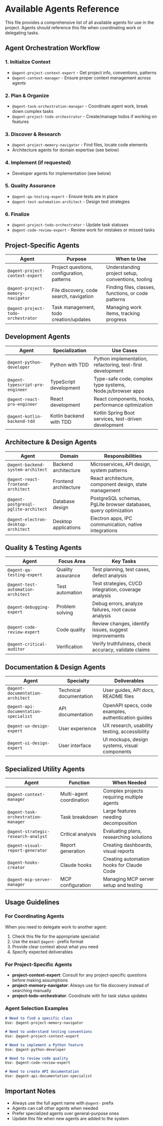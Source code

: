 # Available Agents Reference

This file provides a comprehensive list of all available agents for use in the project. Agents should reference this file when coordinating work or delegating tasks.

## Agent Orchestration Workflow

### 1. Initialize Context
- `@agent-project-context-expert` - Get project info, conventions, patterns
- `@agent-context-manager` - Ensure proper context management across agents

### 2. Plan & Organize
- `@agent-task-orchestration-manager` - Coordinate agent work, break down complex tasks
- `@agent-project-todo-orchestrator` - Create/manage todos if working on features

### 3. Discover & Research
- `@agent-project-memory-navigator` - Find files, locate code elements
- Architecture agents for domain expertise (see below)

### 4. Implement (if requested)
- Developer agents for implementation (see below)

### 5. Quality Assurance
- `@agent-qa-testing-expert` - Ensure tests are in place
- `@agent-test-automation-architect` - Design test strategies

### 6. Finalize
- `@agent-project-todo-orchestrator` - Update task statuses
- `@agent-code-review-expert` - Review work for mistakes or missed tasks

## Project-Specific Agents

| Agent | Purpose | When to Use |
|-------|---------|-------------|
| `@agent-project-context-expert` | Project questions, configuration, patterns | Understanding project setup, conventions, tooling |
| `@agent-project-memory-navigator` | File discovery, code search, navigation | Finding files, classes, functions, or code patterns |
| `@agent-project-todo-orchestrator` | Task management, todo creation/updates | Managing work items, tracking progress |

## Development Agents

| Agent | Specialization | Use Cases |
|-------|---------------|-----------|
| `@agent-python-developer` | Python with TDD | Python implementation, refactoring, test-first development |
| `@agent-typescript-pro-engineer` | TypeScript development | Type-safe code, complex type systems, Node.js/browser apps |
| `@agent-react-pro-engineer` | React development | React components, hooks, performance optimization |
| `@agent-kotlin-backend-tdd` | Kotlin backend with TDD | Kotlin Spring Boot services, test-driven development |

## Architecture & Design Agents

| Agent | Domain | Responsibilities |
|-------|--------|-----------------|
| `@agent-backend-system-architect` | Backend architecture | Microservices, API design, system patterns |
| `@agent-react-frontend-architect` | Frontend architecture | React architecture, component design, state management |
| `@agent-postgresql-pglite-architect` | Database design | PostgreSQL schemas, PgLite browser databases, query optimization |
| `@agent-electron-desktop-architect` | Desktop applications | Electron apps, IPC communication, native integrations |

## Quality & Testing Agents

| Agent | Focus Area | Key Tasks |
|-------|------------|-----------|
| `@agent-qa-testing-expert` | Quality assurance | Test planning, test cases, defect analysis |
| `@agent-test-automation-architect` | Test automation | Test strategies, CI/CD integration, coverage analysis |
| `@agent-debugging-expert` | Problem solving | Debug errors, analyze failures, root cause analysis |
| `@agent-code-review-expert` | Code quality | Review changes, identify issues, suggest improvements |
| `@agent-critical-auditor` | Verification | Verify truthfulness, check accuracy, validate claims |

## Documentation & Design Agents

| Agent | Specialty | Deliverables |
|-------|-----------|--------------|
| `@agent-documentation-architect` | Technical documentation | User guides, API docs, README files |
| `@agent-api-documentation-specialist` | API documentation | OpenAPI specs, code examples, authentication guides |
| `@agent-ux-design-expert` | User experience | UX research, usability testing, accessibility |
| `@agent-ui-design-expert` | User interface | UI mockups, design systems, visual components |

## Specialized Utility Agents

| Agent | Function | When Needed |
|-------|----------|-------------|
| `@agent-context-manager` | Multi-agent coordination | Complex projects requiring multiple agents |
| `@agent-task-orchestration-manager` | Task breakdown | Large features needing decomposition |
| `@agent-strategic-research-analyst` | Critical analysis | Evaluating plans, researching solutions |
| `@agent-visual-report-generator` | Report generation | Creating dashboards, visual reports |
| `@agent-hooks-creator` | Claude hooks | Creating automation hooks for Claude Code |
| `@agent-mcp-server-manager` | MCP configuration | Managing MCP server setup and testing |

## Usage Guidelines

### For Coordinating Agents
When you need to delegate work to another agent:
1. Check this file for the appropriate specialist
2. Use the exact `@agent-` prefix format
3. Provide clear context about what you need
4. Specify expected deliverables

### For Project-Specific Agents
- **project-context-expert**: Consult for any project-specific questions before making assumptions
- **project-memory-navigator**: Always use for file discovery instead of searching manually
- **project-todo-orchestrator**: Coordinate with for task status updates

### Agent Selection Examples

```markdown
# Need to find a specific class
Use: @agent-project-memory-navigator

# Need to understand testing conventions
Use: @agent-project-context-expert

# Need to implement a Python feature
Use: @agent-python-developer

# Need to review code quality
Use: @agent-code-review-expert

# Need to create API documentation
Use: @agent-api-documentation-specialist
```

## Important Notes

- Always use the full agent name with `@agent-` prefix
- Agents can call other agents when needed
- Prefer specialized agents over general-purpose ones
- Update this file when new agents are added to the system